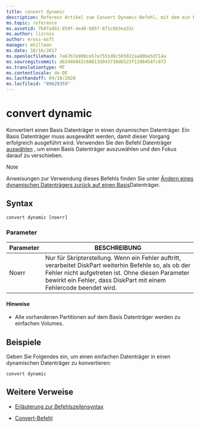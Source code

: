 ```yaml
---
title: convert dynamic
description: Referenz Artikel zum Convert Dynamic-Befehl, mit dem ein Basis Datenträger in einen dynamischen Datenträger konvertiert wird.
ms.topic: reference
ms.assetid: 7b8fa4b1-850f-4e48-b05f-871c883ea33c
ms.author: lizross
author: eross-msft
manager: mtillman
ms.date: 10/16/2017
ms.openlocfilehash: 7a67b7e900ce57e7551d8c565022aa80be5d714a
ms.sourcegitcommit: db2d46842c68813d043738d6523f13d8454fc972
ms.translationtype: MT
ms.contentlocale: de-DE
ms.lasthandoff: 09/10/2020
ms.locfileid: "89629359"
---
```

# <a name="convert-dynamic"></a>convert dynamic

Konvertiert einen Basis Datenträger in einen dynamischen Datenträger. Ein Basis Datenträger muss ausgewählt werden, damit dieser Vorgang erfolgreich ausgeführt wird. Verwenden Sie den Befehl Datenträger [auswählen](select-disk.md) , um einen Basis Datenträger auszuwählen und den Fokus darauf zu verschieben.

> [!NOTE]
> Anweisungen zur Verwendung dieses Befehls finden Sie unter [Ändern eines dynamischen Datenträgers zurück auf einen Basis](/previous-versions/windows/it-pro/windows-server-2008-r2-and-2008/cc755238(v=ws.11))Datenträger.

## <a name="syntax"></a>Syntax

```
convert dynamic [noerr]
```

### <a name="parameters"></a>Parameter

| Parameter | BESCHREIBUNG |
| --------- | ----------- |
| Noerr | Nur für Skripterstellung. Wenn ein Fehler auftritt, verarbeitet DiskPart weiterhin Befehle so, als ob der Fehler nicht aufgetreten ist. Ohne diesen Parameter bewirkt ein Fehler, dass DiskPart mit einem Fehlercode beendet wird. |

#### <a name="remarks"></a>Hinweise

- Alle vorhandenen Partitionen auf dem Basis Datenträger werden zu einfachen Volumes.

## <a name="examples"></a>Beispiele

Geben Sie Folgendes ein, um einen einfachen Datenträger in einen dynamischen Datenträger zu konvertieren:

```
convert dynamic
```

## <a name="additional-references"></a>Weitere Verweise

- [Erläuterung zur Befehlszeilensyntax](command-line-syntax-key.md)

- [Convert-Befehl](convert.md)
